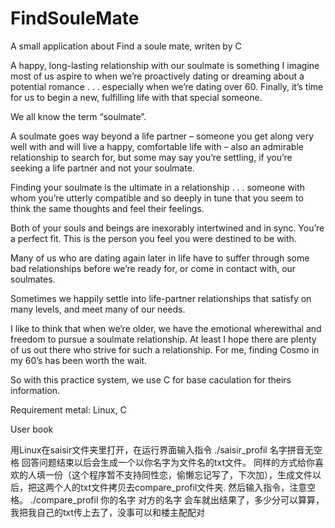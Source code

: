 # FindSouleMate
A small application about Find a soule mate, writen by C

A happy, long-lasting relationship with our soulmate is something I imagine most of us aspire to when we’re proactively dating or dreaming about a potential romance . . . especially when we’re dating over 60. Finally, it’s time for us to begin a new, fulfilling life with that special someone.

We all know the term “soulmate”.

A soulmate goes way beyond a life partner – someone you get along very well with and will live a happy, comfortable life with – also an admirable relationship to search for, but some may say you’re settling, if you’re seeking a life partner and not your soulmate.

Finding your soulmate is the ultimate in a relationship . . . someone with whom you’re utterly compatible and so deeply in tune that you seem to think the same thoughts and feel their feelings.

Both of your souls and beings are inexorably intertwined and in sync. You’re a perfect fit. This is the person you feel you were destined to be with.

Many of us who are dating again later in life have to suffer through some bad relationships before we’re ready for, or come in contact with, our soulmates.

Sometimes we happily settle into life-partner relationships that satisfy on many levels, and meet many of our needs.

I like to think that when we’re older, we have the emotional wherewithal and freedom to pursue a soulmate relationship. At least I hope there are plenty of us out there who strive for such a relationship. For me, finding Cosmo in my 60’s has been worth the wait.

So with this practice system, we use C for base caculation for theirs information.


Requirement metal: Linux, C


User book

用Linux在saisir文件夹里打开，在运行界面输入指令
./saisir_profil 名字拼音无空格
回答问题结束以后会生成一个以你名字为文件名的txt文件。
同样的方式给你喜欢的人填一份（这个程序暂不支持同性恋，偷懒忘记写了，下次加），生成文件以后，把这两个人的txt文件拷贝去compare_profil文件夹. 然后输入指令，注意空格。
./compare_profil 你的名字 对方的名字
会车就出结果了，多少分可以算算，我把我自己的txt传上去了，没事可以和楼主配配对
